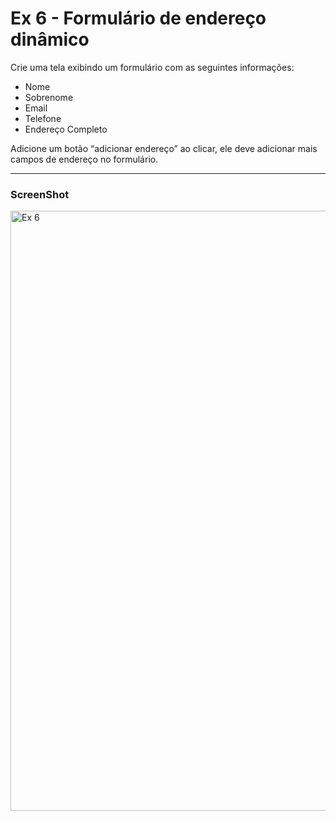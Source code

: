 # Ex 6 - Formulário de endereço dinâmico

Crie uma tela exibindo um formulário com as seguintes informações:

- Nome
- Sobrenome
- Email
- Telefone
- Endereço Completo

Adicione um botão “adicionar endereço” ao clicar, ele deve adicionar mais campos de endereço no formulário.

_____

### ScreenShot

<img width="960" alt="Ex  6" src="https://user-images.githubusercontent.com/90939371/154896449-c435f310-c33a-464d-a42c-16049eb80208.PNG">